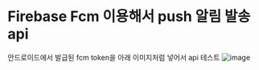 # Firebase Fcm 이용해서 push 알림 발송 api
안드로이드에서 발급된 fcm token을 아래 이미지처럼 넣어서 api 테스트
![image](https://github.com/user-attachments/assets/32c34a3a-04fd-4154-b736-7b5f71458f57)

